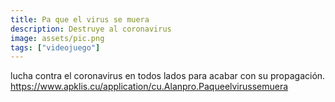 ```yaml
---
title: Pa que el virus se muera
description: Destruye al coronavirus
image: assets/pic.png
tags: ["videojuego"]
---
```

lucha contra el coronavirus en todos lados para acabar con su propagación.
https://www.apklis.cu/application/cu.Alanpro.Paqueelvirussemuera